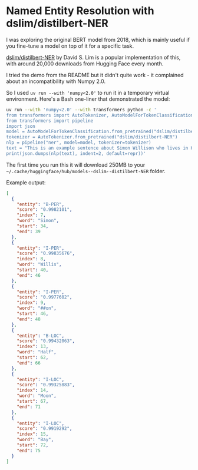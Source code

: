 # Named Entity Resolution with dslim/distilbert-NER

I was exploring the original BERT model from 2018, which is mainly useful if you fine-tune a model on top of it for a specific task.

[dslim/distilbert-NER](https://huggingface.co/dslim/distilbert-NER) by David S. Lim is a popular implementation of this, with around 20,000 downloads from Hugging Face every month.

I tried the demo from the README but it didn't quite work - it complained about an incompatibility with Numpy 2.0.

So I used `uv run --with 'numpy<2.0'` to run it in a temporary virtual environment. Here's a Bash one-liner that demonstrated the model:

```bash
uv run --with 'numpy<2.0' --with transformers python -c '
from transformers import AutoTokenizer, AutoModelForTokenClassification
from transformers import pipeline
import json
model = AutoModelForTokenClassification.from_pretrained("dslim/distilbert-NER")
tokenizer = AutoTokenizer.from_pretrained("dslim/distilbert-NER")
nlp = pipeline("ner", model=model, tokenizer=tokenizer)
text = "This is an example sentence about Simon Willison who lives in Half Moon Bay"
print(json.dumps(nlp(text), indent=2, default=repr))'
```
The first time you run this it will download 250MB to your `~/.cache/huggingface/hub/models--dslim--distilbert-NER` folder.

Example output:

```json
[
  {
    "entity": "B-PER",
    "score": "0.9982101",
    "index": 7,
    "word": "Simon",
    "start": 34,
    "end": 39
  },
  {
    "entity": "I-PER",
    "score": "0.99835676",
    "index": 8,
    "word": "Willis",
    "start": 40,
    "end": 46
  },
  {
    "entity": "I-PER",
    "score": "0.9977602",
    "index": 9,
    "word": "##on",
    "start": 46,
    "end": 48
  },
  {
    "entity": "B-LOC",
    "score": "0.99432063",
    "index": 13,
    "word": "Half",
    "start": 62,
    "end": 66
  },
  {
    "entity": "I-LOC",
    "score": "0.99325883",
    "index": 14,
    "word": "Moon",
    "start": 67,
    "end": 71
  },
  {
    "entity": "I-LOC",
    "score": "0.9919292",
    "index": 15,
    "word": "Bay",
    "start": 72,
    "end": 75
  }
]
```
